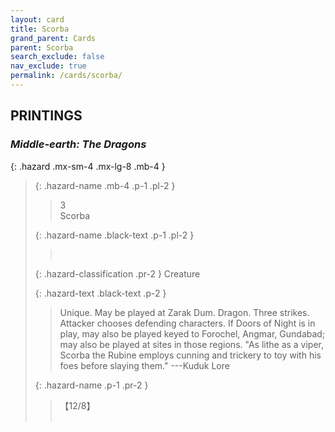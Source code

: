 ```yaml
---
layout: card
title: Scorba
grand_parent: Cards
parent: Scorba
search_exclude: false
nav_exclude: true
permalink: /cards/scorba/
---
```


## PRINTINGS


### _Middle-earth: The Dragons_

{: .hazard .mx-sm-4 .mx-lg-8 .mb-4 }
> {: .hazard-name .mb-4 .p-1 .pl-2 }
> > <div class="hazard-mp">3</div>
> > <div class="card-name">Scorba</div>
>
> {: .hazard-name .black-text .p-1 .pl-2 }
> > &nbsp;
>
> {: .hazard-classification .pr-2 }
> Creature
>
> {: .hazard-text .black-text .p-2 }
> > Unique. May be played at Zarak Dum. Dragon. Three strikes. Attacker chooses defending characters. If Doors of Night is in play, may also be played keyed to Forochel, Angmar, Gundabad; may also be played at sites in those regions.  "As lithe as a viper, Scorba the Rubine employs cunning and trickery to toy with his foes before slaying them." ---Kuduk Lore 
>
> {: .hazard-name .p-1 .pr-2 }
> > <div class="card-shield">【12/8】</div>
> > <div class="card-corruption">&nbsp;</div>
